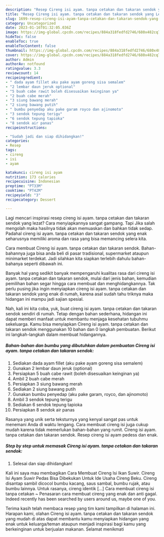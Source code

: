```yaml
---
description: "Resep Cireng isi ayam. tanpa cetakan dan takaran sendok yang Lezat, Buat Buka Puasa Lezat"
title: "Resep Cireng isi ayam. tanpa cetakan dan takaran sendok yang Lezat, Buat Buka Puasa Lezat"
slug: 1699-resep-cireng-isi-ayam-tanpa-cetakan-dan-takaran-sendok-yang-lezat-buat-buka-puasa-lezat
category: Uncategorized
date: 2023-01-16T01:32:05.036Z
image: https://img-global.cpcdn.com/recipes/884a318fedfd2746/680x482cq70/cireng-isi-ayam-tanpa-cetakan-dan-takaran-sendok-foto-resep-utama.jpg
hideToc: false
enableToc: true
enableTocContent: false
thumbnail: https://img-global.cpcdn.com/recipes/884a318fedfd2746/680x482cq70/cireng-isi-ayam-tanpa-cetakan-dan-takaran-sendok-foto-resep-utama.jpg
cover: https://img-global.cpcdn.com/recipes/884a318fedfd2746/680x482cq70/cireng-isi-ayam-tanpa-cetakan-dan-takaran-sendok-foto-resep-utama.jpg
author: Admin
authorAv: notfound
ratingvalue: 3.3
reviewcount: 14
recipeingredient:
- " dada ayam fillet aku pake ayam goreng sisa semalem"
- "2 lembar daun jeruk optional"
- "5 buah cabe rawit boleh disesuaikan keinginan ya"
- "2 buah cabe merah"
- "3 siung bawang merah"
- "2 siung bawang putih"
- " bumbu penyedap aku pake garam royco dan ajinomoto"
- "3 sendok tepung terigu"
- "6 sendok tepung tapioka"
- "8 sendok air panas"
recipeinstructions:

- "Sudah jadi dan siap dihidangkan!"
categories:
- Resep
tags:
- cireng
- isi
- ayam

katakunci: cireng isi ayam 
nutrition: 173 calories
recipecuisine: Indonesian
preptime: "PT33M"
cooktime: "PT42M"
recipeyield: "3"
recipecategory: Dessert

---
```



Lagi mencari inspirasi resep cireng isi ayam. tanpa cetakan dan takaran sendok yang lezat? Cara menyiapkannya sangat gampang. Tapi Jika salah mengolah maka hasilnya tidak akan memuaskan dan bahkan tidak sedap. Padahal cireng isi ayam. tanpa cetakan dan takaran sendok yang enak seharusnya memiliki aroma dan rasa yang bisa memancing selera kita.


Cara membuat Cireng isi ayam. tanpa cetakan dan takaran sendok. Bahan-bahannya juga bisa anda beli di pasar tradisional, supermarket ataupun minimarket terdekat. Jadi silahkan kita siapkan terlebih dahulu bahan-bahanya seperti dibawah ini.

Banyak hal yang sedikit banyak mempengaruhi kualitas rasa dari cireng isi ayam. tanpa cetakan dan takaran sendok, mulai dari jenis bahan, kemudian pemilihan bahan segar hingga cara membuat dan menghidangkannya. Tak perlu pusing jika ingin menyiapkan cireng isi ayam. tanpa cetakan dan takaran sendok yang enak di rumah, karena asal sudah tahu triknya maka hidangan ini mampu jadi sajian spesial.


Nah, kali ini kita coba, yuk, buat cireng isi ayam. tanpa cetakan dan takaran sendok sendiri di rumah. Tetap dengan bahan sederhana, hidangan ini dapat memberi manfaat untuk membantu menjaga kesehatan tubuhmu sekeluarga. Kamu bisa menyiapkan Cireng isi ayam. tanpa cetakan dan takaran sendok menggunakan 10 bahan dan 0 langkah pembuatan. Berikut ini langkah-langkah dalam membuat hidangannya.

<!--inarticleads1-->

##### Bahan-bahan dan bumbu yang dibutuhkan dalam pembuatan Cireng isi ayam. tanpa cetakan dan takaran sendok:

1. Sediakan  dada ayam fillet (aku pake ayam goreng sisa semalem)
1. Gunakan 2 lembar daun jeruk (optional)
1. Persiapkan 5 buah cabe rawit (boleh disesuaikan keinginan ya)
1. Ambil 2 buah cabe merah
1. Persiapkan 3 siung bawang merah
1. Sediakan 2 siung bawang putih
1. Gunakan  bumbu penyedap (aku pake garam, royco, dan ajinomoto)
1. Ambil 3 sendok tepung terigu
1. Sediakan 6 sendok tepung tapioka
1. Persiapkan 8 sendok air panas


Rasanya yang unik serta teksturnya yang kenyal sangat pas untuk menemani Anda di waktu lengang. Cara membuat cireng isi juga cukup mudah karena tidak memerlukan bahan-bahan yang rumit. Cireng isi ayam. tanpa cetakan dan takaran sendok. Resep cireng isi ayam pedess dan enak. 

<!--inarticleads2-->

##### Step by step untuk memasak Cireng isi ayam. tanpa cetakan dan takaran sendok:


1. Selesai dan siap dihidangkan!

Kali ini saya mau membagikan Cara Membuat Cireng Isi Ikan Suwir. Cireng Isi Ayam Suwir Pedas Bisa Dibekukan Untuk Ide Usaha Cireng Beku. Cireng disantap sambil dicocol bumbu kacang, saus sambal, bumbu rujak, atau bumbu lainnya. Untuk rasanya, cireng identik […] Cara membuat cireng isi tanpa cetakan ~ Penasaran cara membuat cireng yang enak dan anti gagal. Indeed recently has been searched by users around us, maybe one of you. 

Terima kasih telah membaca resep yang tim kami tampilkan di halaman ini. Harapan kami, olahan Cireng isi ayam. tanpa cetakan dan takaran sendok yang mudah di atas dapat membantu kamu menyiapkan hidangan yang enak untuk keluarga/teman ataupun menjadi inspirasi bagi kamu yang berkeinginan untuk berjualan makanan. Selamat menikmati
